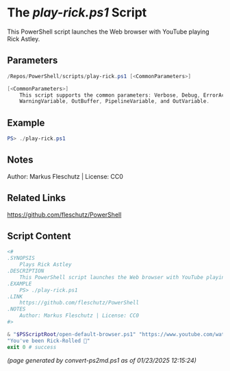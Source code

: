 The *play-rick.ps1* Script
===========================

This PowerShell script launches the Web browser with YouTube playing Rick Astley.

Parameters
----------
```powershell
/Repos/PowerShell/scripts/play-rick.ps1 [<CommonParameters>]

[<CommonParameters>]
    This script supports the common parameters: Verbose, Debug, ErrorAction, ErrorVariable, WarningAction, 
    WarningVariable, OutBuffer, PipelineVariable, and OutVariable.
```

Example
-------
```powershell
PS> ./play-rick.ps1

```

Notes
-----
Author: Markus Fleschutz | License: CC0

Related Links
-------------
https://github.com/fleschutz/PowerShell

Script Content
--------------
```powershell
<#
.SYNOPSIS
	Plays Rick Astley
.DESCRIPTION
	This PowerShell script launches the Web browser with YouTube playing Rick Astley.
.EXAMPLE
	PS> ./play-rick.ps1
.LINK
	https://github.com/fleschutz/PowerShell
.NOTES
	Author: Markus Fleschutz | License: CC0
#>

& "$PSScriptRoot/open-default-browser.ps1" "https://www.youtube.com/watch?v=v7ScGV5128A"
"You've been Rick-Rolled 🤣"
exit 0 # success
```

*(page generated by convert-ps2md.ps1 as of 01/23/2025 12:15:24)*
